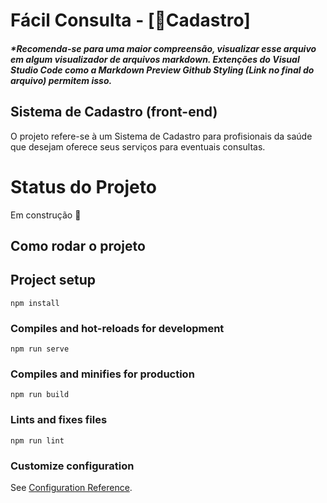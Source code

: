 # Fácil Consulta - [🚀Cadastro]

##### *Recomenda-se para uma maior compreensão, visualizar esse arquivo em algum visualizador de arquivos markdown. Extenções do Visual Studio Code como a Markdown Preview Github Styling (Link no final do arquivo) permitem isso.

## Sistema de Cadastro (front-end)

O projeto refere-se à um Sistema de Cadastro para profisionais da saúde que desejam oferece seus serviços para eventuais consultas.


# Status do Projeto
  
  Em construção 🚧

## Como rodar o projeto 

## Project setup
```
npm install
```

### Compiles and hot-reloads for development
```
npm run serve
```

### Compiles and minifies for production
```
npm run build
```

### Lints and fixes files
```
npm run lint
```

### Customize configuration
See [Configuration Reference](https://cli.vuejs.org/config/).
